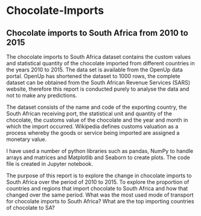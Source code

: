 # Chocolate-Imports
## Chocolate imports to South Africa from 2010 to 2015
The chocolate imports to South Africa dataset contains the custom values and statistical quantity of the chocolate imported from different countries in the years 2010 to 2015. The data set is available from the OpenUp data portal.  OpenUp has shortened the dataset to 1000 rows, the complete dataset can be obtained from the South African Revenue Services (SARS) website, therefore this report is conducted purely to analyse the data and not to make any predictions.

The dataset consists of the name and code of the exporting country, the South African receiving port, the statistical unit and quantity of the chocolate, the customs value of the chocolate and the year and month in which the import occurred. Wikipedia defines customs valuation as a process whereby the goods or service being imported are assigned a monetary value.

I have used a number of python libraries such as pandas, NumPy to handle arrays and matrices and Matplotlib and Seaborn to create plots. The code file is created in Jupyter notebook.

The purpose of this report is to explore the change in chocolate imports to South Africa over the period of 2010 to 2015. To explore the proportion of countries and regions that import chocolate to South Africa and how that changed over the same period.  What was the most used mode of transport for chocolate imports to South Africa? What are the top importing countries of chocolate to SA?
